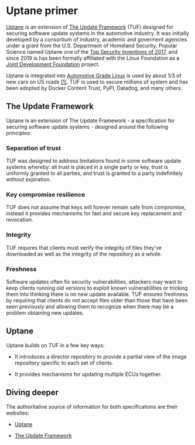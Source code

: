 # Uptane primer

[Uptane](https://uptane.github.io/) is an extension of [The Update Framework](https://theupdateframework.com/) (TUF) designed for securing software update systems in the automotive industry. It was initially developed by a consortium of industry, academic and goverment agencies under a grant from the U.S. Department of Homeland Security. Popular Science named Uptane one of the [Top Security Inventions of 2017](https://www.popsci.com/top-security-innovations-2017/), and since 2019 is has been formally affiliated with the Linux Foundation as a [Joint Development Foundation](https://jointdevelopment.org/) project. 


Uptane is integrated into [Automotive Grade Linux](https://www.automotivelinux.org/) is used by about 1/3 of new cars on US roads [[1]]([](https://events19.linuxfoundation.org/wp-content/uploads/2018/07/Uptane-2019-Summer-AGL-event.pdf)). TUF is used to secure millions of system and has been adopted by Docker Content Trust, PyPI, Datadog, and many others.


## The Update Framework

Uptane is an extension of The Update Framework - a specification for securing software update systems - designed around the following principles:

### Separation of trust

TUF was designed to address limitations found in some software update systems whereby: all trust is placed in a single party or key, trust is uniformly granted to all parties, and trust is granted to a party indefinitely without expiration.

### Key compromise resilience

TUF does not assume that keys will forever remain safe from compromise, instead it provides mechanisms for fast and secure key replacement and revocation.

### Integrity

TUF requires that clients must verify the integrity of files they've downloaded as well as the integrity of the repository as a whole.

### Freshness

Software updates often fix security vulnerabilities, attackers may want to keep clients running old versions to exploit known vulnerabilities or tricking them into thinking there is no new update available. TUF ensures freshness by requiring that clients do not accept files older than those that have been seen previously and allowing them to recognize when there may be a problem obtaining new updates.


## Uptane

Uptane builds on TUF in a few key ways:

- It introduces a director repository to provide a partial view of the image repository specific to each set of clients.

- It provides mechanisms for updating multiple ECUs together.


## Diving deeper

The authoritative source of information for both specifications are their websites:

- [Uptane](https://uptane.github.io/)

- [The Update Framework](https://theupdateframework.io/)